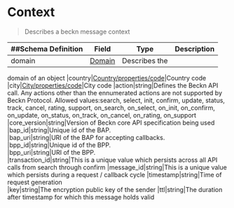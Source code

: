 # Context

> Describes a beckn message context

| ##Schema Definition | **Field**                                                  | **Type**      | **Description** |
| ------------------- | ---------------------------------------------------------- | ------------- | --------------- |
| domain              | [Domain](/docs/core-specification/schema-reference/domain) | Describes the |

domain of an object
|country|[Country/properties/code](/docs/core-specification/schema-reference/country)|Country
code  
|city|[City/properties/code](/docs/core-specification/schema-reference/city)|City
code |action|string|Defines the Beckn API call. Any actions other than the
ennumerated actions are not supported by Beckn Protocol. Allowed values:search,
select, init, confirm, update, status, track, cancel, rating, support,
on_search, on_select, on_init, on_confirm, on_update, on_status, on_track,
on_cancel, on_rating, on_support |core_version|string|Version of Beckn core API
specification being used |bap_id|string|Unique id of the BAP.  
|bap_uri|string|URI of the BAP for accepting callbacks.  
|bpp_id|string|Unique id of the BPP.  
|bpp_uri|string|URI of the BPP.  
|transaction_id|string|This is a unique value which persists across all API
calls from search through confirm |message_id|string|This is a unique value
which persists during a request / callback cycle |timestamp|string|Time of
request generation  
|key|string|The encryption public key of the sender |ttl|string|The duration
after timestamp for which this message holds valid
